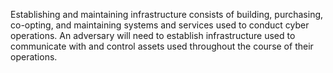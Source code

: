 Establishing and maintaining infrastructure consists of building, purchasing, co-opting, and maintaining systems and services used to conduct cyber operations. An adversary will need to establish infrastructure used to communicate with and control assets used throughout the course of their operations.
